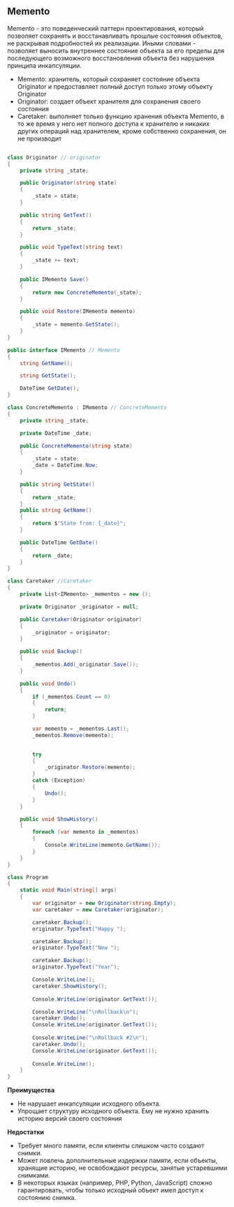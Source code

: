 ## Memento

Memento - это поведенческий паттерн проектирования, который позволяет сохранять и восстанавливать прошлые состояния объектов, не раскрывая подробностей их реализации. Иными словами - позволяет выносить внутреннее состояние объекта за его пределы для последующего возможного восстановления объекта без нарушения принципа инкапсуляции.

- Memento: хранитель, который сохраняет состояние объекта Originator и предоставляет полный доступ только этому объекту Originator
- Originator: создает объект хранителя для сохранения своего состояния
- Caretaker: выполняет только функцию хранения объекта Memento, в то же время у него нет полного доступа к хранителю и никаких других операций над хранителем, кроме собственно сохранения, он не производит

```csharp

class Originator // originator
{
    private string _state;

    public Originator(string state)
    {
        _state = state;
    }

    public string GetText()
    {
        return _state;
    }

    public void TypeText(string text)
    {
        _state += text;
    }

    public IMemento Save()
    {
        return new ConcreteMemento(_state);
    }

    public void Restore(IMemento memento)
    {
        _state = memento.GetState();
    }
}

public interface IMemento // Memento
{
    string GetName();

    string GetState();

    DateTime GetDate();
}

class ConcreteMemento : IMemento // ConcreteMemento
{
    private string _state;

    private DateTime _date;

    public ConcreteMemento(string state)
    {
        _state = state;
        _date = DateTime.Now;
    }

    public string GetState()
    {
        return _state;
    }
    public string GetName()
    {
        return $"State from: {_date}";
    }

    public DateTime GetDate()
    {
        return _date;
    }
}

class Caretaker //Caretaker
{
    private List<IMemento> _mementos = new ();

    private Originator _originator = null;

    public Caretaker(Originator originator)
    {
        _originator = originator;
    }

    public void Backup()
    {
        _mementos.Add(_originator.Save());
    }

    public void Undo()
    {
        if (_mementos.Count == 0)
        {
            return;
        }

        var memento = _mementos.Last();
        _mementos.Remove(memento);
        

        try
        {
            _originator.Restore(memento);
        }
        catch (Exception)
        {
            Undo();
        }
    }

    public void ShowHistory()
    {
        foreach (var memento in _mementos)
        {
            Console.WriteLine(memento.GetName());
        }
    }
}

class Program
{
    static void Main(string[] args)
    {
        var originator = new Originator(string.Empty);
        var caretaker = new Caretaker(originator);

        caretaker.Backup();
        originator.TypeText("Happy ");

        caretaker.Backup();
        originator.TypeText("New ");

        caretaker.Backup();
        originator.TypeText("Year");

        Console.WriteLine();
        caretaker.ShowHistory();
        
        Console.WriteLine(originator.GetText());

        Console.WriteLine("\nRollback\n");
        caretaker.Undo();
        Console.WriteLine(originator.GetText());
        
        Console.WriteLine("\nRollback #2\n");
        caretaker.Undo();
        Console.WriteLine(originator.GetText());
        
        Console.WriteLine();
    }
}
```

**Преимущества**
- Не нарушает инкапсуляции исходного объекта.
- Упрощает структуру исходного объекта. Ему не нужно хранить историю версий своего состояния

**Недостатки**
- Требует много памяти, если клиенты слишком часто создают снимки.
- Может повлечь дополнительные издержки памяти, если объекты, хранящие историю, не освобождают ресурсы, занятые устаревшими снимками.
- В некоторых языках (например, PHP, Python, JavaScript) сложно гарантировать, чтобы только исходный объект имел доступ к состоянию снимка.